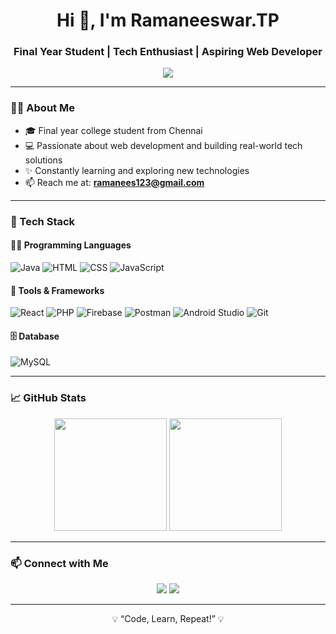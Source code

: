 <h1 align="center">Hi 👋, I'm Ramaneeswar.TP</h1>
<h3 align="center">Final Year Student | Tech Enthusiast | Aspiring Web Developer</h3>

<p align="center">
  <img src="https://readme-typing-svg.herokuapp.com/?lines=Web+Development+Enthusiast;Lifelong+Learner;Building+Tech+with+Purpose;&center=true&width=440&height=45">
</p>

---

### 🧑‍💻 About Me
- 🎓 Final year college student from Chennai  
- 💻 Passionate about web development and building real-world tech solutions  
- ✨ Constantly learning and exploring new technologies  
- 📫 Reach me at: **ramanees123@gmail.com**

---

### 🔧 Tech Stack

#### 👨‍💻 Programming Languages
![Java](https://img.shields.io/badge/Java-ED8B00?style=for-the-badge&logo=java&logoColor=white)
![HTML](https://img.shields.io/badge/HTML5-E34F26?style=for-the-badge&logo=html5&logoColor=white)
![CSS](https://img.shields.io/badge/CSS3-1572B6?style=for-the-badge&logo=css3&logoColor=white)
![JavaScript](https://img.shields.io/badge/JavaScript-F7DF1E?style=for-the-badge&logo=javascript&logoColor=black)

#### 🧰 Tools & Frameworks
![React](https://img.shields.io/badge/React-20232A?style=for-the-badge&logo=react&logoColor=61DAFB)
![PHP](https://img.shields.io/badge/PHP-777BB4?style=for-the-badge&logo=php&logoColor=white)
![Firebase](https://img.shields.io/badge/Firebase-FFCA28?style=for-the-badge&logo=firebase&logoColor=black)
![Postman](https://img.shields.io/badge/Postman-FF6C37?style=for-the-badge&logo=postman&logoColor=white)
![Android Studio](https://img.shields.io/badge/Android%20Studio-3DDC84?style=for-the-badge&logo=android-studio&logoColor=white)
![Git](https://img.shields.io/badge/Git-F05032?style=for-the-badge&logo=git&logoColor=white)

#### 🗄️ Database
![MySQL](https://img.shields.io/badge/MySQL-00000F?style=for-the-badge&logo=mysql&logoColor=white)

---

### 📈 GitHub Stats

<p align="center">
  <img src="https://github-readme-stats.vercel.app/api?username=Ramanees&show_icons=true&theme=github_dark" height="180px"/>
  <img src="https://github-readme-streak-stats.herokuapp.com/?user=Ramanees&theme=github-dark" height="180px"/>
</p>

---

### 📫 Connect with Me

<p align="center">
  <a href="mailto:ramanees123@gmail.com"><img src="https://img.shields.io/badge/Gmail-D14836?style=for-the-badge&logo=gmail&logoColor=white" /></a>
  <a href="https://www.linkedin.com/in/ramaneeswartp/"><img src="https://img.shields.io/badge/LinkedIn-0A66C2?style=for-the-badge&logo=linkedin&logoColor=white" /></a>
</p>

---

<p align="center">💡 “Code, Learn, Repeat!” 💡</p>
